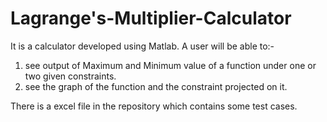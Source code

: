# Lagrange's-Multiplier-Calculator

It is a calculator developed using Matlab.
A user will be able to:-
1)	see output of Maximum and Minimum value of a function under one or two given constraints.
2)	see the graph of the function and the constraint projected on it.

There is a excel file in the repository which contains some test cases.
